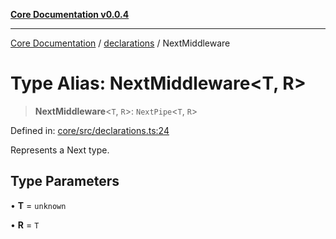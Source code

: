 [**Core Documentation v0.0.4**](../../README.md)

***

[Core Documentation](../../modules.md) / [declarations](../README.md) / NextMiddleware

# Type Alias: NextMiddleware\<T, R\>

> **NextMiddleware**\<`T`, `R`\>: `NextPipe`\<`T`, `R`\>

Defined in: [core/src/declarations.ts:24](https://github.com/stonemjs/core/blob/93efe04ef1a71ad6f49c3b315da54d45ace50f23/src/declarations.ts#L24)

Represents a Next type.

## Type Parameters

• **T** = `unknown`

• **R** = `T`
